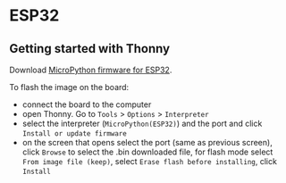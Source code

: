 # ESP32

## Getting started with Thonny
Download [MicroPython firmware for ESP32](https://micropython.org/download/esp32/).  

To flash the image on the board:
- connect the board to the computer
- open Thonny. Go to `Tools` > `Options` > `Interpreter`
- select the interpreter (`MicroPython(ESP32)`) and the port and click `Install or update firmware`
- on the screen that opens select the port (same as previous screen), click `Browse` to select the .bin downloaded file, for flash mode select `From image file (keep)`, select `Erase flash before installing`, click `Install`
